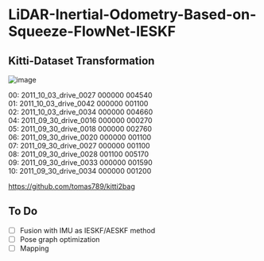 # LiDAR-Inertial-Odometry-Based-on-Squeeze-FlowNet-IESKF

## Kitti-Dataset Transformation
![image](https://github.com/soup1997/PointFlow-Odometry/assets/86957779/989ff762-d23a-4bb5-ba1a-7ce947ee19f9)

00: 2011_10_03_drive_0027 000000 004540\
01: 2011_10_03_drive_0042 000000 001100\
02: 2011_10_03_drive_0034 000000 004660\
04: 2011_09_30_drive_0016 000000 000270\
05: 2011_09_30_drive_0018 000000 002760\
06: 2011_09_30_drive_0020 000000 001100\
07: 2011_09_30_drive_0027 000000 001100\
08: 2011_09_30_drive_0028 001100 005170\
09: 2011_09_30_drive_0033 000000 001590\
10: 2011_09_30_drive_0034 000000 001200

https://github.com/tomas789/kitti2bag

## To Do
- [ ] Fusion with IMU as IESKF/AESKF method
- [ ] Pose graph optimization
- [ ] Mapping
